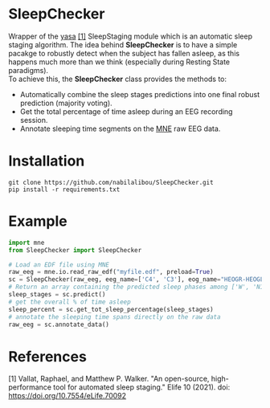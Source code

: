 # SleepChecker

Wrapper of the [yasa](https://raphaelvallat.com/yasa/build/html/index.html) [[1]](#1) 
SleepStaging module which is an automatic sleep staging algorithm. The idea behind **SleepChecker** is to have a simple 
pacakge to robustly detect when the subject has fallen asleep, as this happens much more than we think (especially 
during Resting State paradigms).  
To achieve this, the **SleepChecker** class provides the methods to:
- Automatically combine the sleep stages predictions into one final robust prediction (majority voting).
- Get the total percentage of time asleep during an EEG recording session.
- Annotate sleeping time segments on the [MNE](https://mne.tools/stable/index.html) raw EEG data.

# Installation

```
git clone https://github.com/nabilalibou/SleepChecker.git
pip install -r requirements.txt
```

# Example

```python
import mne
from SleepChecker import SleepChecker

# Load an EDF file using MNE
raw_eeg = mne.io.read_raw_edf("myfile.edf", preload=True)  
sc = SleepChecker(raw_eeg, eeg_name=['C4', 'C3'], eog_name="HEOGR-HEOGL", ref_channel=["M1", "M2"])
# Return an array containing the predicted sleep phases among ['W', 'N1', 'N2', 'N3', 'R']
sleep_stages = sc.predict()  
# get the overall % of time asleep
sleep_percent = sc.get_tot_sleep_percentage(sleep_stages)  
# annotate the sleeping time spans directly on the raw data
raw_eeg = sc.annotate_data()  
```

# References

<a id="1">[1]</a>
Vallat, Raphael, and Matthew P. Walker. "An open-source, high-performance tool for automated sleep staging." Elife 10 
(2021). doi: https://doi.org/10.7554/eLife.70092
